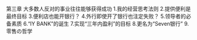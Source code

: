 第三章 大多数人反对的事业往往能够获得成功
1.我的经营思考法则
2.提供便利是最终目标
3.便利店也能开银行？
4.外行即使开了银行也注定失败？
5.领导者的必备素质
6.“IY BANK”的诞生
7.实现“三年内盈利”的目标
8.更名为“Seven银行”
9.零售の哲学